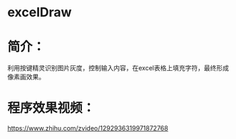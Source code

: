 # excelDraw

# 简介：
利用按键精灵识别图片灰度，控制输入内容，在excel表格上填充字符，最终形成像素画效果。

# 程序效果视频：
https://www.zhihu.com/zvideo/1292936319971872768
